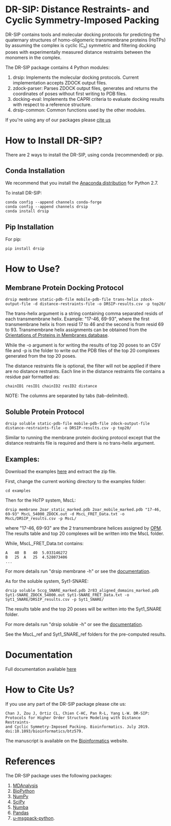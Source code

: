 # DR-SIP: Distance Restraints- and Cyclic Symmetry-Imposed Packing
DR-SIP contains tools and molecular docking protocols for predicting the quaternary structures of homo-oligomeric transmembrane proteins (HoTPs) by assuming the complex is cyclic (C<sub>n</sub>) symmetric and filtering docking poses with experimentally measured distance restraints between the monomers in the complex.

The DR-SIP package contains 4 Python modules:
1. drsip: Implements the molecular docking protocols. Current implementation accepts ZDOCK output files.
2. zdock-parser: Parses ZDOCK output files, generates and returns the coordinates of poses without first writing to PDB files.
3. docking-eval: Implements the CAPRI criteria to evaluate docking results with respect to a reference structure. 
4. drsip-common: Common functions used by the other modules.

If you're using any of our packages please [cite us](#how-to-cite-us)

# How to Install DR-SIP?
There are 2 ways to install the DR-SIP, using conda (recommended) or pip.

## Conda Installation
We recommend that you install the [Anaconda distribution](https://www.anaconda.com/download/) for Python 2.7.

To install DR-SIP:
```
conda config --append channels conda-forge
conda config --append channels drsip
conda install drsip
```

## Pip Installation
For pip:
```
pip install drsip
```

# How to Use?
## Membrane Protein Docking Protocol
```
drsip membrane static-pdb-file mobile-pdb-file trans-helix zdock-output-file -d distance-restraints-file -o DRSIP-results.csv -p top20/
```
The trans-helix argument is a string containing comma separated resids of each transmembrane helix. Example: "17-46, 69-93", where the first transmembrane helix is from resid 17 to 46 and the second is from resid 69 to 93. Transmembrane helix assignments can be obtained from the [Orientations of Proteins in Membranes database](https://opm.phar.umich.edu/).

While the -o argument is for writing the results of top 20 poses to an CSV file and -p is the folder to write out the PDB files of the top 20 complexes generated from the top 20 poses.

The distance restraints file is optional, the filter will not be applied if there are no distance restraints. Each line in the distance restraints file contains a residue pair formatted as:
```
chainID1 resID1 chainID2 resID2 distance
```
NOTE: The columns are separated by tabs (tab-delimited).

## Soluble Protein Protocol
```
drsip soluble static-pdb-file mobile-pdb-file zdock-output-file distance-restraints-file -o DRSIP-results.csv -p top20/
```
Similar to running the membrane protein docking protocol except that the distance restraints file is required and there is no trans-helix argument.

## Examples:
Download the examples [here](https://github.com/capslockwizard/drsip/raw/master/examples.zip) and extract the zip file.

First, change the current working directory to the examples folder:
```
cd examples
```

Then for the HoTP system, MscL:
```
drsip membrane 2oar_static_marked.pdb 2oar_mobile_marked.pdb "17-46, 69-93" MscL_54000_ZDOCK.out -d MscL_FRET_Data.txt -o MscL/DRSIP_results.csv -p MscL/
```
where "17-46, 69-93" are the 2 transmembrane helices assigned by [OPM](https://opm.phar.umich.edu/proteins/35). The results table and top 20 complexes will be written into the MscL folder.

While, MscL_FRET_Data.txt contains:
```
A	40	B	40	5.033146272
B	25	A	25	4.528073406
...
```

For more details run "drsip membrane -h" or see the [documentation](http://drsip.readthedocs.io/).

As for the soluble system, Syt1-SNARE:
```
drsip soluble 5ccg_SNARE_marked.pdb 2r83_aligned_domains_marked.pdb Syt1-SNARE_ZDOCK_54000.out Syt1-SNARE_FRET_Data.txt -o Syt1_SNARE/DRSIP_results.csv -p Syt1_SNARE/
```
The results table and the top 20 poses will be written into the Syt1_SNARE folder.

For more details run "drsip soluble -h" or see the [documentation](http://drsip.readthedocs.io/).

See the MscL_ref and Syt1_SNARE_ref folders for the pre-computed results.

# Documentation
Full documentation available [here](http://drsip.readthedocs.io/)

# How to Cite Us?
If you use any part of the DR-SIP package please cite us:
```
Chan J, Zou J, Ortiz CL, Chien C-HC, Pan R-L, Yang L-W. DR-SIP:
Protocols for Higher Order Structure Modeling with Distance Restraints-
and Cyclic Symmetry-Imposed Packing. Bioinformatics. July 2019.
doi:10.1093/bioinformatics/btz579.
```

The manuscript is available on the [Bioinformatics](https://doi.org/10.1093/bioinformatics/btz579) website.

# References
The DR-SIP package uses the following packages:
1. [MDAnalysis](https://www.mdanalysis.org/pages/citations/)
2. [BioPython](https://biopython.org/wiki/Documentation#papers)
3. [NumPy](https://www.scipy.org/citing.html)
4. [SciPy](https://www.scipy.org/citing.html)
5. [Numba](https://numba.pydata.org/numba-doc/dev/user/faq.html#how-do-i-reference-cite-acknowledge-numba-in-other-work)
6. [Pandas](https://www.scipy.org/citing.html)
7. [u-msgpack-python](https://github.com/vsergeev/u-msgpack-python).